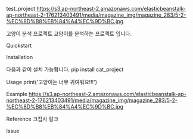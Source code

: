test_project
https://s3.ap-northeast-2.amazonaws.com/elasticbeanstalk-ap-northeast-2-176213403491/media/magazine_img/magazine_283/5-2-%EC%8D%B8%EB%84%A4%EC%9D%BC.jpg

고양이 분석 프로젝트
고양이를 분석하는 프로젝트 입니다.

Quickstart

Installation

다음과 같이 설치 가능합니다.
pip install cat_project

Usage
print('고양이는 너무 귀여워요!!!')

Example
https://s3.ap-northeast-2.amazonaws.com/elasticbeanstalk-ap-northeast-2-176213403491/media/magazine_img/magazine_283/5-2-%EC%8D%B8%EB%84%A4%EC%9D%BC.jpg

Reference
크집사 링크

Issue
